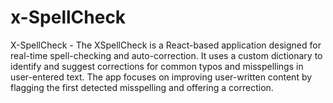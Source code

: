 # x-SpellCheck
X-SpellCheck - The XSpellCheck is a React-based application designed for real-time spell-checking and auto-correction. It uses a custom dictionary to identify and suggest corrections for common typos and misspellings in user-entered text. The app focuses on improving user-written content by flagging the first detected misspelling and offering a correction.
